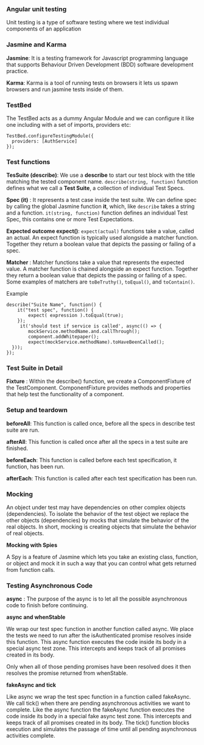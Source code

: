 ### Angular unit testing

Unit testing is a type of software testing where we test individual components of an application

### Jasmine and Karma

**Jasmine**: It is a testing framework for Javascript programming language that supports Behaviour Driven Development (BDD) software development practice.

**Karma**: Karma is a tool of running tests on browsers it lets us spawn browsers and run jasmine tests inside of them.

### TestBed

The TestBed acts as a dummy Angular Module and we can configure it like one including with a set of imports,  providers etc:

```
TestBed.configureTestingModule({
  providers: [AuthService]
});
```

### Test functions

**TesSuite  (describe)**: We use a **describe** to start our test block with the title matching the tested component name. `describe(string, function)` function defines what we call a **Test Suite**, a collection of individual Test Specs.

**Spec (it)** : It represents a test case inside the test suite. We can define spec by calling the global Jasmine function **it**, which, like `describe` takes a string and a function. `it(string, function)` function defines an individual Test Spec, this contains one or more Test Expectations.

**Expected outcome expect()**: `expect(actual)` functions take a value, called an actual. An expect function is typically used alongside a matcher function. Together they return a boolean value that depicts the passing or failing of a spec.

**Matcher** : Matcher functions take a value that represents the expected value. A matcher function is chained alongside an expect function. Together they return a boolean value that depicts the passing or failing of a spec. Some examples of matchers are `toBeTruthy()`, `toEqual()`, and `toContain()`.

Example
```
describe("Suite Name", function() {
    it("test spec", function() {
        expect( expression ).toEqual(true);
    }); 
     it('should test if service is called', async(() => {
        mockService.methodName.and.callThrough();
        component.addWhitepaper();
        expect(mockService.methodName).toHaveBeenCalled();
  }));
});
```

### Test Suite in Detail

**Fixture** : Within the describe() function, we create a ComponentFixture of the TestComponent. ComponentFixture provides methods and properties that help test the functionality of a component.

### Setup and teardown

**beforeAll**: This function is called once, before all the specs in describe test suite are run.

**afterAll**: This function is called once after all the specs in a test suite are finished.

**beforeEach**: This function is called before each test specification, it function, has been run.

**afterEach**: This function is called after each test specification has been run.

### Mocking

An object under test may have dependencies on other complex objects (dependencies). To isolate the behavior of the test object we replace the other objects (dependencies) by mocks that simulate the behavior of the real objects.
In short, mocking is creating objects that simulate the behavior of real objects.

**Mocking with Spies**

A Spy is a feature of Jasmine which lets you take an existing class, function, or object and mock it in such a way that you can control what gets returned from function calls.


### Testing Asynchronous Code

**async** : The purpose of the async is to let all the possible asynchronous code to finish before continuing.

**async and whenStable** 

We wrap our test spec function in another function called async.
We place the tests we need to run after the isAuthenticated promise resolves inside this function.
This async function executes the code inside its body in a special async test zone. This intercepts and keeps track of all promises created in its body.

Only when all of those pending promises have been resolved does it then resolves the promise returned from whenStable.

**fakeAsync and tick**

Like async we wrap the test spec function in a function called fakeAsync.
We call tick() when there are pending asynchronous activities we want to complete.
Like the async function the fakeAsync function executes the code inside its body in a special fake async test zone. This intercepts and keeps track of all promises created in its body.
The tick() function blocks execution and simulates the passage of time until all pending asynchronous activities complete.



